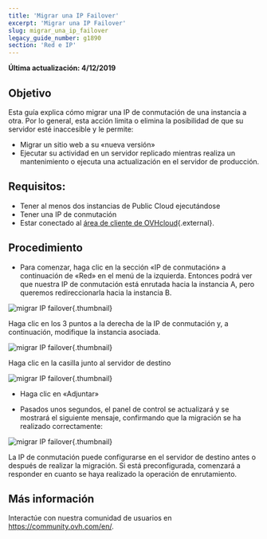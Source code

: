 ```yaml
---
title: 'Migrar una IP Failover'
excerpt: 'Migrar una IP Failover'
slug: migrar_una_ip_failover
legacy_guide_number: g1890
section: 'Red e IP'
---
```


**Última actualización: 4/12/2019**

## Objetivo
Esta guía explica cómo migrar una IP de conmutación de una instancia a otra. Por lo general, esta acción limita o elimina la posibilidad de que su servidor esté inaccesible y le permite:

- Migrar un sitio web a su «nueva versión»
- Ejecutar su actividad en un servidor replicado mientras realiza un mantenimiento o ejecuta una actualización en el servidor de producción.

## Requisitos:

- Tener al menos dos instancias de Public Cloud ejecutándose
- Tener una IP de conmutación
- Estar conectado al [área de cliente de OVHcloud](https://ca.ovh.com/auth/?action=gotomanager){.external}.

## Procedimiento

- Para comenzar, haga clic en la sección «IP de conmutación» a continuación de «Red» en el menú de la izquierda. Entonces podrá ver que nuestra IP de conmutación está enrutada hacia la instancia A, pero queremos redireccionarla hacia la instancia B.

![migrar IP failover](images/failover.png){.thumbnail}

Haga clic en los 3 puntos a la derecha de la IP de conmutación y, a continuación, modifique la instancia asociada.

![migrar IP failover](images/modify.png){.thumbnail}

Haga clic en la casilla junto al servidor de destino

![migrar IP failover](images/modify1.png){.thumbnail}

- Haga clic en «Adjuntar»

- Pasados unos segundos, el panel de control se actualizará y se mostrará el siguiente mensaje, confirmando que la migración se ha realizado correctamente:

![migrar IP failover](images/modify2.png){.thumbnail}


La IP de conmutación puede configurarse en el servidor de destino antes o después de realizar la migración. Si está preconfigurada, comenzará a responder en cuanto se haya realizado la operación de enrutamiento.

## Más información

Interactúe con nuestra comunidad de usuarios en <https://community.ovh.com/en/>.
